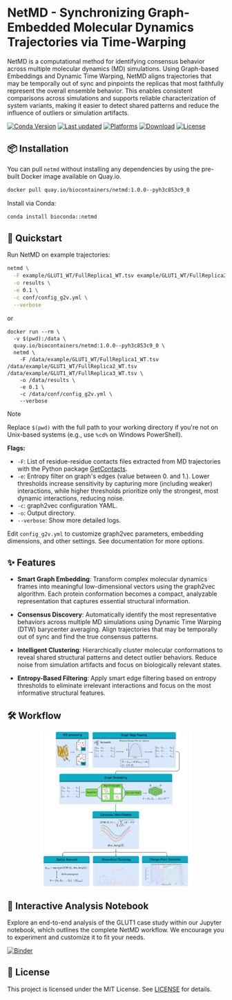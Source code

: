 # NetMD - Synchronizing Graph-Embedded Molecular Dynamics Trajectories via Time-Warping

NetMD is a computational method for identifying consensus behavior across multiple molecular dynamics (MD) simulations. Using Graph-based Embeddings and Dynamic Time Warping, NetMD aligns trajectories that may be temporally out of sync and pinpoints the replicas that most faithfully represent the overall ensemble behavior. This enables consistent comparisons across simulations and supports reliable characterization of system variants, making it easier to detect shared patterns and reduce the influence of outliers or simulation artifacts.

[![Conda Version](https://anaconda.org/bioconda/netmd/badges/version.svg)](https://anaconda.org/bioconda/netmd)
[![Last updated](https://anaconda.org/bioconda/netmd/badges/latest_release_date.svg)]()
[![Platforms](https://anaconda.org/bioconda/netmd/badges/platforms.svg)]()
[![Download](https://anaconda.org/bioconda/netmd/badges/downloads.svg)]()
[![License](https://anaconda.org/bioconda/netmd/badges/license.svg)]()

## 📦 Installation

You can pull `netmd` without installing any dependencies by using the pre-built Docker image available on Quay.io.
```bash
docker pull quay.io/biocontainers/netmd:1.0.0--pyh3c853c9_0
```

Install via Conda:

```bash
conda install bioconda::netmd
```

## 🚀 Quickstart

Run NetMD on example trajectories:

```bash
netmd \
  -F example/GLUT1_WT/FullReplica1_WT.tsv example/GLUT1_WT/FullReplica2_WT.tsv example/GLUT1_WT/FullReplica3_WT.tsv \
  -o results \
  -e 0.1 \
  -c conf/config_g2v.yml \
  --verbose
```

or

```
docker run --rm \
  -v $(pwd):/data \
  quay.io/biocontainers/netmd:1.0.0--pyh3c853c9_0 \
  netmd \
    -F /data/example/GLUT1_WT/FullReplica1_WT.tsv /data/example/GLUT1_WT/FullReplica2_WT.tsv /data/example/GLUT1_WT/FullReplica3_WT.tsv \
    -o /data/results \
    -e 0.1 \
    -c /data/conf/config_g2v.yml \
    --verbose
```
> [!NOTE]
> Replace `$(pwd)` with the full path to your working directory if you're not on Unix-based systems (e.g., use `%cd%` on Windows PowerShell).

**Flags:**

* `-F`: List of residue-residue contacts files extracted from MD trajectories with the Python package [GetContacts](https://github.com/getcontacts/getcontacts).
* `-e`: Entropy filter on graph's edges (value between 0. and 1.). Lower thresholds increase sensitivity by capturing more (including weaker) interactions, while higher thresholds prioritize only the strongest, most dynamic interactions, reducing noise.
* `-c`: graph2vec configuration YAML. 
* `-o`: Output directory.
* `--verbose`: Show more detailed logs.

Edit `config_g2v.yml` to customize graph2vec parameters, embedding dimensions, and other settings. See documentation for more options.

## ✨ Features

* **Smart Graph Embedding**: Transform complex molecular dynamics frames into meaningful low-dimensional vectors using the graph2vec algorithm. Each protein conformation becomes a compact, analyzable representation that captures essential structural information.

* **Consensus Discovery**: Automatically identify the most representative behaviors across multiple MD simulations using Dynamic Time Warping (DTW) barycenter averaging. Align trajectories that may be temporally out of sync and find the true consensus patterns.

* **Intelligent Clustering**: Hierarchically cluster molecular conformations to reveal shared structural patterns and detect outlier behaviors. Reduce noise from simulation artifacts and focus on biologically relevant states.

* **Entropy-Based Filtering**: Apply smart edge filtering based on entropy thresholds to eliminate irrelevant interactions and focus on the most informative structural features.

## 🛠️ Workflow 

<p align="center">
  <img src="./docs/source/_static/img/workflow/Figure1.svg" alt="Workflow diagram" width="70%"/>
</p>


## 📓 Interactive Analysis Notebook

Explore an end-to-end analysis of the GLUT1 case study within our Jupyter notebook, which outlines the complete NetMD workflow. We encourage you to experiment and customize it to fit your needs.

[![Binder](https://mybinder.org/badge_logo.svg)](https://mybinder.org/v2/gh/mazzalab/netmd/main?filepath=example/netmd_notebook.ipynb)


<!-- ## 📚 Documentation

Full docs are available at: [https://yourusername.github.io/netmd/](https://yourusername.github.io/netmd/) -->

## 📄 License

This project is licensed under the MIT License. See [LICENSE](LICENSE) for details.

<!-- ## 📖 Citation

If you use NetMD in your work, please cite:

```bibtex
@article{-----,
  author  = {Manuel Mangoni, Salvatore Daniele Bianco, Francesco Petrizzelli, Michele Pieroni, Pietro Hiram Guzzi, Viviana Caputo, Tommaso Biagini, Tommaso Mazza},
  title   = {Synchronizing Graph-Embedded Molecular Dynamics Trajectories via Time-Warping},
  journal = {XXX},
  year    = {XXXX},
  volume  = {XX},
  number  = {XXX},
  pages   = {X-X},
  url     = {http://yyy}
}
``` -->
